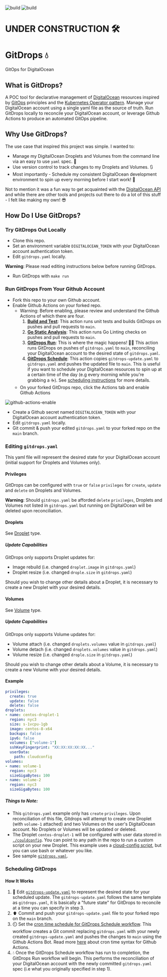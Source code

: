 ![build](https://github.com/cloudnativedude/gitdrops/actions/workflows/go-build-test.yaml/badge.svg)
![build](https://github.com/cloudnativedude/gitdrops/actions/workflows/go-static-analysis.yaml/badge.svg)

# UNDER CONSTRUCTION 🛠️

# GitDrops 💧
GitOps for DigitalOcean

## What is GitDrops?
A POC tool for declarative management of [DigitalOcean](https://developers.digitalocean.com/) resources inspired by [GitOps](https://www.weave.works/technologies/gitops/) principles and the [Kubernetes Operator pattern](https://kubernetes.io/docs/concepts/extend-kubernetes/operator/). Manage your DigitalOcean account using a single yaml file as the source of truth. Run GitDrops locally to reconcile your DigitalOcean account, or leverage Github Actions to produce an automated GitOps pipeline.

## Why Use GitDrops?
The use case that inspired this project was simple. I wanted to:
* Manage my DigitalOcean Droplets and Volumes from the command line via an easy to use `yaml` spec. 📝
* Use version control to track changes to my Droplets and Volumes. 🔃
* Most importantly - Schedule my consistent DigitalOcean development environment to spin up every morning before I start work! 🚀

Not to mention it was a fun way to get acquainted with the [DigitalOcean API](https://developers.digitalocean.com/documentation/v2/) and while there are other tools and projects out there to do a lot of this stuff - I felt like making my own! 😎 

## How Do I Use GitDrops?

### Try GitDrops Out Locally

* Clone this repo.
* Set an environment variable `DIGITALOCEAN_TOKEN` with your DigitalOcean account authentication token.
* Edit `gitdrops.yaml` locally. 

**Warning**: Please read editing instructions below before running GitDrops.

* Run GitDrops with `make run`

### Run GitDrops From Your Github Account

* Fork this repo to your own Github account.
* Enable Github Actions on your forked repo.
  * Warning: Before enabling, please review and understand the Github Actions of which there are four.
    1. **[Build and Test](https://github.com/cloudnativedude/gitdrops/blob/main/.github/workflows/go-build-test.yaml)**: This action runs unit tests and builds GitDrops on pushes and pull requests to `main`.
    2. **[Go Static Analysis](https://github.com/cloudnativedude/gitdrops/blob/main/.github/workflows/go-static-analysis.yaml)**: This action runs Go Linting checks on pushes and pull requests to `main`.
    3. **[GitDrops Run](https://github.com/cloudnativedude/gitdrops/blob/main/.github/workflows/gitdrops-run.yaml)**: This is where the magic happens! 🧙‍♂️ This action runs GitDrops on pushes of `gitdrops.yaml` to `main`, reconciling your DigitalOcean account to the desired state of `gitdrops.yaml`.
    4. **[GitDrops Schedule](https://github.com/cloudnativedude/gitdrops/blob/main/.github/workflows/gitdrops-schedule.yaml)**: This action copies `gitdrops-update.yaml` to `gitdrops.yaml` and pushes the updated file to `main`. This is useful if you want to schedule your DigitalOcean resources to spin up at a certain time of the day (e.g every morning while you're grabbing a ☕). See [scheduling instructions](#scheduling-gitdrops) for more details. 
  * On your forked GitDrops repo, click the Actions tab and enable Github Actions
  
![github-actions-enable](https://user-images.githubusercontent.com/41484746/119275751-ac3a5480-bc0e-11eb-92aa-92a2f85d3e7b.PNG)

* Create a Github secret named `DIGITALOCEAN_TOKEN` with your DigitalOcean account authentication token.
* Edit `gitdrops.yaml` locally.
* Git commit & push your edited `gitdrops.yaml` to your forked repo on the `main` branch.

### Editing `gitdrops.yaml`

This yaml file will represent the desired state for your DigitalOcean account (initial support for Droplets and Volumes only).

#### Privileges

GitDrops can be configured with `true` or `false` `privileges` for `create`, `update` and `delete` on Droplets and Volumes.

**Warning**: Should `gitdrops.yaml` be afforded `delete` `privileges`, Droplets and Volumes not listed in `gitdrops.yaml` but running on DigitalOcean will be deleted upon reconciliation.

#### Droplets

See [Droplet](https://github.com/cloudnativedude/gitdrops/blob/30fa3b45c68baf99524dcb1be4cdd81819717276/pkg/gitdrops/types.go#L17) type.

##### Update Capabilities

GitDrops only supports Droplet updates for:
* Image rebuild (i.e. changed `droplet.image` in `gitdrops.yaml`)
* Droplet resize (i.e. changed `drople.size` in `gitdrops.yaml`)

Should you wish to change other details about a Droplet, it is necessary to create a new Droplet with your desired details.

#### Volumes

See [Volume](https://github.com/cloudnativedude/gitdrops/blob/30fa3b45c68baf99524dcb1be4cdd81819717276/pkg/gitdrops/types.go#L33) type.

##### Update Capabilities

GitDrops only supports Volume updates for:
* Volume attach (i.e. changed `droplets.volumes` value in `gitdrops.yaml`)
* Volume detach (i.e. changed `droplets.volumes` value in `gitdrops.yaml`)
* Volume resize (i.e. changed `drople.size` in `gitdrops.yaml`)

Should you wish to change other details about a Volume, it is necessary to create a new Volume with your desired details.

#### Example

```yaml
privileges:
  create: true
  update: false
  delete: false
droplets:
- name: centos-droplet-1
  region: nyc3
  size: s-1vcpu-1gb
  image: centos-8-x64         
  backups: false
  ipv6: false
  volumes: ["volume-1"]
  sshKeyFingerprint: "XX:XX:XX:XX:XX..."
  userData:
    path: cloudconfig
volumes:
- name: volume-1
  region: nyc3
  sizeGigaBytes: 100
- name: volume-2
  region: nyc3
  sizeGigaBytes: 100
```

##### Things to Note:
* This `gitdrops.yaml` example only has `create` `privileges`. Upon reconciliation of this file, Gitdrops will attempt to create one Droplet (with `volume-1` attached) and two Volumes on the user's DigitalOcean account. No Droplets or Volumes will be updated or deleted. 
* The Droplet `centos-droplet-1` will be configured with user data stored in [`./couldconfig`](https://github.com/cloudnativedude/gitdrops/blob/main/cloudconfig). You can point to any path in the repo to run a custom script on your new Droplet. This example uses a [cloud-config script](https://www.digitalocean.com/community/tutorials/an-introduction-to-cloud-config-scripting), but you can use bash or whatever you like.
* See sample [`gitdrops.yaml`](https://github.com/cloudnativedude/gitdrops/blob/main/gitdrops.yaml).

### Scheduling GitDrops

#### How It Works
1. 📝 Edit [`gitdrops-update.yaml`](https://github.com/cloudnativedude/gitdrops/blob/main/gitdrops-update.yaml) to represent the desired state for your scheduled update. The `gitdrops-update.yaml` follows the same template as `gitdrops.yaml`, it is basically a "future state" for GitDrops to reconcile at a time you can specify in step 3.
2. ⬆️ Commit and push your `gitdrops-update.yaml` file to your forked repo on the `main` branch.
3. ⏲️ Set the [cron time schedule for GitDrops Schedule workflow](https://github.com/cloudnativedude/gitdrops/blob/30fa3b45c68baf99524dcb1be4cdd81819717276/.github/workflows/gitdrops-schedule.yaml#L5). This workflow creates a Git commit replacing `gitdrops.yaml` with your newly created `gitdrops-update.yaml` and pushes the changes to `main` using the Github Actions Bot. Read more [here](https://docs.github.com/en/actions/reference/events-that-trigger-workflows#schedule) about cron time syntax for Github Actions.
4. 💧 Once the GitDrops Schedule workflow has run to completion, the GitDrops Run workflow will begin. This performs the reconciliation of your DigitalOcean account with the newly committed `gitdrops.yaml` spec (i.e what you originally specified in step 1).
